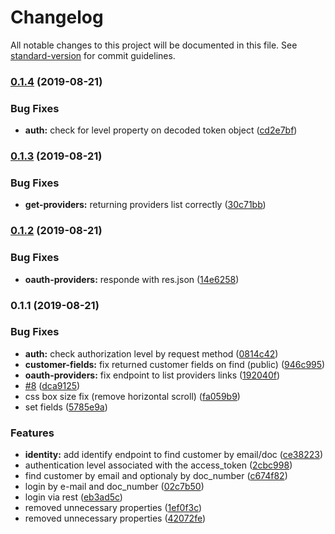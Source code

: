 # Changelog

All notable changes to this project will be documented in this file. See [standard-version](https://github.com/conventional-changelog/standard-version) for commit guidelines.

### [0.1.4](https://github.com/ecomclub/ecomplus-passport/compare/v0.1.3...v0.1.4) (2019-08-21)


### Bug Fixes

* **auth:** check for level property on decoded token object ([cd2e7bf](https://github.com/ecomclub/ecomplus-passport/commit/cd2e7bf))

### [0.1.3](https://github.com/ecomclub/ecomplus-passport/compare/v0.1.2...v0.1.3) (2019-08-21)


### Bug Fixes

* **get-providers:** returning providers list correctly ([30c71bb](https://github.com/ecomclub/ecomplus-passport/commit/30c71bb))

### [0.1.2](https://github.com/ecomclub/ecomplus-passport/compare/v0.1.1...v0.1.2) (2019-08-21)


### Bug Fixes

* **oauth-providers:** responde with res.json ([14e6258](https://github.com/ecomclub/ecomplus-passport/commit/14e6258))

### 0.1.1 (2019-08-21)


### Bug Fixes

* **auth:** check authorization level by request method ([0814c42](https://github.com/ecomclub/ecomplus-passport/commit/0814c42))
* **customer-fields:** fix returned customer fields on find (public) ([946c995](https://github.com/ecomclub/ecomplus-passport/commit/946c995))
* **oauth-providers:** fix endpoint to list providers links ([192040f](https://github.com/ecomclub/ecomplus-passport/commit/192040f))
* [#8](https://github.com/ecomclub/ecomplus-passport/issues/8) ([dca9125](https://github.com/ecomclub/ecomplus-passport/commit/dca9125))
* css box size fix (remove horizontal scroll) ([fa059b9](https://github.com/ecomclub/ecomplus-passport/commit/fa059b9))
* set fields ([5785e9a](https://github.com/ecomclub/ecomplus-passport/commit/5785e9a))


### Features

* **identity:** add identify endpoint to find customer by email/doc ([ce38223](https://github.com/ecomclub/ecomplus-passport/commit/ce38223))
* authentication level associated with the access_token ([2cbc998](https://github.com/ecomclub/ecomplus-passport/commit/2cbc998))
* find customer by email and optionaly by doc_number ([c674f82](https://github.com/ecomclub/ecomplus-passport/commit/c674f82))
* login by e-mail and doc_number ([02c7b50](https://github.com/ecomclub/ecomplus-passport/commit/02c7b50))
* login via rest ([eb3ad5c](https://github.com/ecomclub/ecomplus-passport/commit/eb3ad5c))
* removed unnecessary properties ([1ef0f3c](https://github.com/ecomclub/ecomplus-passport/commit/1ef0f3c))
* removed unnecessary properties ([42072fe](https://github.com/ecomclub/ecomplus-passport/commit/42072fe))
